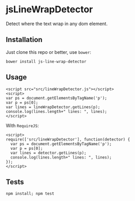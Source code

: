 # jsLineWrapDetector

Detect where the text wrap in any dom element.

## Installation

Just clone this repo or better, use `bower`:

    bower install js-line-wrap-detector

## Usage

    <script src="src/lineWrapDetector.js"></script>
    <script>
    var ps = document.getElementsByTagName('p');
    var p = ps[0];
    var lines = lineWrapDetector.getLines(p);
    console.log(lines.length+" lines: ", lines);
    </script>

With `RequireJS`:

    <script>
    require(['src/lineWrapDetector'], function(detector) {
      var ps = document.getElementsByTagName('p');
      var p = ps[0];
      var lines = detector.getLines(p);
      console.log(lines.length+" lines: ", lines);
    });
    </script>
    
## Tests

    npm install; npm test
